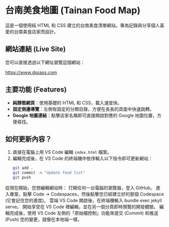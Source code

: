 # 台南美食地圖 (Tainan Food Map)

這是一個使用純 HTML 和 CSS 建立的台南美食清單網站。專為記錄與分享個人喜愛的台南美食店家而設計。

## 網站連結 (Live Site)

您可以直接透過以下網址瀏覽這個網站：

https://www.dssass.com

## 主要功能 (Features)

- **純靜態網頁**：使用基礎的 HTML 和 CSS，載入速度快。
- **固定側邊導覽**：左側有固定的分類目錄，方便在長長的頁面中快速跳轉。
- **Google 地圖連結**：點擊店家名稱即可直接開啟對應的 Google 地圖位置，方便尋找。

## 如何更新內容？

1.  直接在電腦上用 VS Code 編輯 `index.html` 檔案。
2.  編輯完成後，在 VS Code 的終端機中依序輸入以下指令即可更新網站：
    ```bash
    git add .
    git commit -m "Update food list"
    git push
    ```
 
從現在開始，您想編輯網站時：
打開任何一台電腦的瀏覽器，登入 GitHub。
進入專案，點擊 Code -> Codespaces，然後點擊您已經建立好的那個 Codespace (它會記住您的進度)。
雲端 VS Code 開啟後，在終端機輸入 bundle exec jekyll serve。
開始享受在 VS Code 裡編輯，並在另一個分頁即時預覽的開發體驗。
編輯完成後，使用 VS Code 左側的「原始檔控制」功能來提交 (Commit) 和推送 (Push) 您的變更，就像在本地端一樣。
